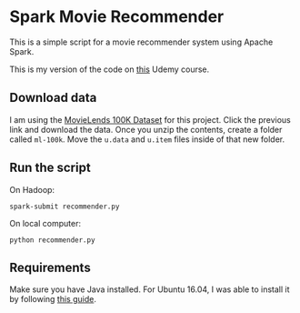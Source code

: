 # Spark Movie Recommender

This is a simple script for a movie recommender system using Apache Spark.

This is my version of the code on [this](https://www.udemy.com/the-ultimate-hands-on-hadoop-tame-your-big-data/) Udemy course.

## Download data

I am using the [MovieLends 100K Dataset](https://grouplens.org/datasets/movielens/100k/) for this project. Click the previous link and download the data. Once you unzip the contents, create a folder called `ml-100k`. Move the `u.data` and `u.item` files inside of that new folder.

## Run the script

On Hadoop:

```
spark-submit recommender.py
```

On local computer:

```
python recommender.py
```

## Requirements

Make sure you have Java installed. For Ubuntu 16.04, I was able to install it by following [this guide](https://www.digitalocean.com/community/tutorials/how-to-install-java-with-apt-get-on-ubuntu-16-04).